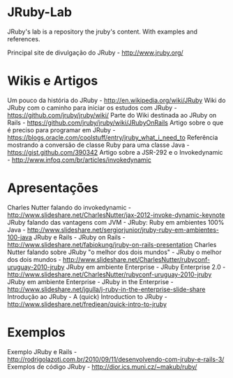 JRuby-Lab
=========

JRuby's lab is a repository the jruby's content. With examples and references.

Principal site de divulgação do JRuby - http://www.jruby.org/

Wikis e Artigos
===============

Um pouco da história do JRuby - http://en.wikipedia.org/wiki/JRuby
Wiki do JRuby com o caminho para iniciar os estudos com JRuby - https://github.com/jruby/jruby/wiki/
Parte do Wiki destinada ao JRuby on Rails - https://github.com/jruby/jruby/wiki/JRubyOnRails
Artigo sobre o que é preciso para programar em JRuby - https://blogs.oracle.com/coolstuff/entry/jruby_what_i_need_to
Referência mostrando a conversão de classe Ruby para uma classe Java - https://gist.github.com/390342
Artigo sobre a JSR-292 e o Invokedynamic - http://www.infoq.com/br/articles/invokedynamic

Apresentações
=============

Charles Nutter falando do invokedynamic - http://www.slideshare.net/CharlesNutter/jax-2012-invoke-dynamic-keynote
JRuby falando das vantagens com JVM - JRuby: Ruby em ambientes 100% Java - http://www.slideshare.net/sergiorjunior/jruby-ruby-em-ambientes-100-java
JRuby e Rails - JRuby on Rails - http://www.slideshare.net/fabiokung/jruby-on-rails-presentation
Charles Nutter falando sobre JRuby "o melhor dos dois mundos" - JRuby o melhor dos dois mundos - http://www.slideshare.net/CharlesNutter/rubyconf-uruguay-2010-jruby
JRuby em ambiente Enterprise - JRuby Enterprise 2.0 - http://www.slideshare.net/CharlesNutter/rubyconf-uruguay-2010-jruby
JRuby em ambiente Enterprise - JRuby in the Enterprise - http://www.slideshare.net/jgulla/j-ruby-in-the-enterprise-slide-share
Introdução ao JRuby - A (quick) Introduction to JRuby - http://www.slideshare.net/fredjean/quick-intro-to-jruby


Exemplos
========

Exemplo JRuby e Rails - http://rodrigolazoti.com.br/2010/09/11/desenvolvendo-com-jruby-e-rails-3/
Exemplos de código JRuby - http://dior.ics.muni.cz/~makub/ruby/

